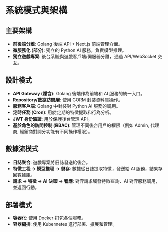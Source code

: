 # 系統模式與架構

## 主要架構

-   **前後端分離**: Golang 後端 API + Next.js 前端管理介面。
-   **微服務化 (部分)**: 獨立的 Python AI 服務，負責模型推理。
-   **獨立遊戲專案**: 後台系統與遊戲客戶端/伺服器分離，通過 API/WebSocket 交互。

## 設計模式

-   **API Gateway (隱含)**: Golang 後端作為前端和 AI 服務的統一入口。
-   **Repository/數據訪問層**: 使用 GORM 封裝資料庫操作。
-   **服務客戶端**: Golang 中封裝對 Python AI 服務的調用。
-   **定時任務 (Cron)**: 用於定期的特徵提取和行為分析。
-   **JWT 身份驗證**: 用於保護後台管理 API。
-   **基於角色的訪問控制 (RBAC)**: 管理不同後台用戶的權限（例如 Admin, 代理商, 經銷商對開分功能有不同操作權限）。

## 數據流模式

-   **日誌聚合**: 遊戲專案將日誌發送給後台。
-   **特徵工程 -> 模型推理 -> 儲存**: 數據從日誌提取特徵，發送給 AI 服務，結果存回數據庫。
-   **請求 -> 特徵 -> AI 決策 -> 響應**: 對弈請求觸發特徵查詢、AI 對弈服務調用，並返回行動。

## 部署模式

-   **容器化**: 使用 Docker 打包各個服務。
-   **容器編排**: 使用 Kubernetes 進行部署、擴展和管理。 